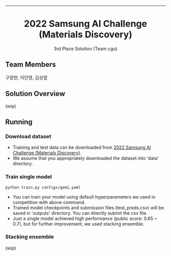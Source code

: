 ______________________________________________________________________

<div align="center">

# 2022 Samsung AI Challenge (Materials Discovery)
3rd Place Solution (Team cgu)

</div>


## Team Members
구정현, 이단영, 김상엽

## Solution Overview
(wip)


## Running
### Download dataset
- Training and test data can be downloaded from [2022 Samsung AI Challenge (Materials Discovery)](https://dacon.io/competitions/official/235953/data).  
- We assume that you appropriately downloaded the dataset into 'data' directory.

### Train single model
```
python train.py configs/gem1.yaml 
```
- You can train your model using default hyperparameters we used in competition with above command.  
- Trained model checkpoints and submission files (test_preds.csv) will be saved in 'outputs' directory. You can directly submit the csv file.
- Just a single model achieved high performance (public score: 0.65 ~ 0.7), but for further improvement, we used stacking ensemble.

### Stacking ensemble
(wip)

